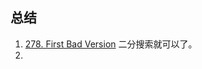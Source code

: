## 总结

1. [278. First Bad Version](https://leetcode.com/problems/first-bad-version/discuss/) 二分搜索就可以了。
2. 